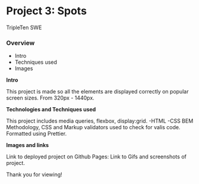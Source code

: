 # Project 3: Spots

TripleTen SWE

### Overview

- Intro
- Techniques used
- Images

**Intro**

This project is made so all the elements are displayed correctly on popular screen sizes. From 320px - 1440px.

**Technologies and Techniques used**

This project includes media queries, flexbox, display:grid.
-HTML
-CSS
BEM Methodology, CSS and Markup validators used to check for valis code.
Formatted using Prettier.

**Images and links**

Link to deployed project on Github Pages:
Link to Gifs and screenshots of project.

Thank you for viewing!
